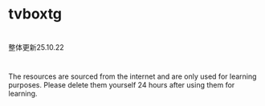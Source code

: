 # tvboxtg
#
整体更新25.10.22
# 
The resources are sourced from the internet and are only used for learning purposes. Please delete them yourself 24 hours after using them for learning.